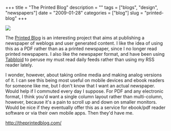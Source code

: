 +++
title = "The Printed Blog"
description = ""
tags = ["blogs", "design", "newspapers"]
date = "2009-01-28"
categories = ["blog"]
slug = "printed-blog"
+++



  <div class="notebook-screenshot"><a href="http://theprintedblog.com/"><img src="//konigi.com/media/bluga/wt4980628299e6b.jpg"/></a></div><p>The <a href="http://theprintedblog.com/">Printed Blog</a> is an interesting project that aims at publishing a newspaper of weblogs and user generated content. I like the idea of using this as a PDF rather than as a printed newspaper, since I no longer read printed newspapers. I also like the newspaper format, and have been using <a href="http://www.tabbloid.com/">Tabbloid</a> to peruse my must read daily feeds rather than using my RSS reader lately. </p>
<p>I wonder, however, about taking online media and making analog versions of it. I can see this being most useful on mobile devices and ebook readers for someone like me, but I don't know that I want an actual newspaper. Would help if I commuted every day I suppose. For PDF and any electronic format, I think you'd want a single column layout rather than multi-column, however, because it's a pain to scroll up and down on smaller monitors. Would be nice if they eventually offer this as a service for ebook/pdf reader software or via their own mobile apps. Then they'd have me.</p>
    
  <a href="http://theprintedblog.com/">http://theprintedblog.com/</a>
